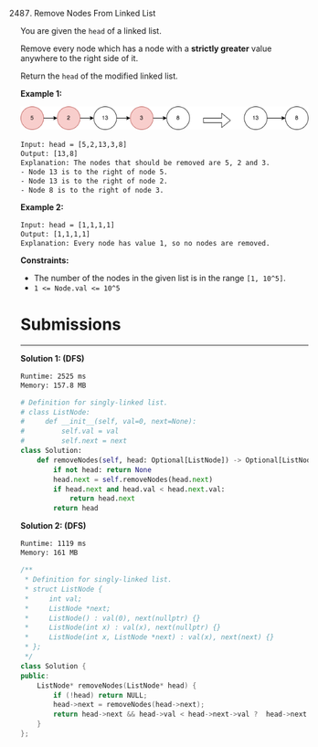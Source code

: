 2487. Remove Nodes From Linked List

You are given the `head` of a linked list.

Remove every node which has a node with a **strictly greater** value anywhere to the right side of it.

Return the `head` of the modified linked list.

 

**Example 1:**

![2487_drawio.png](img/2487_drawio.png)
```
Input: head = [5,2,13,3,8]
Output: [13,8]
Explanation: The nodes that should be removed are 5, 2 and 3.
- Node 13 is to the right of node 5.
- Node 13 is to the right of node 2.
- Node 8 is to the right of node 3.
```

**Example 2:**
```
Input: head = [1,1,1,1]
Output: [1,1,1,1]
Explanation: Every node has value 1, so no nodes are removed.
```

**Constraints:**

* The number of the nodes in the given list is in the range `[1, 10^5]`.
* `1 <= Node.val <= 10^5`

# Submissions
---
**Solution 1: (DFS)**
```
Runtime: 2525 ms
Memory: 157.8 MB
```
```python
# Definition for singly-linked list.
# class ListNode:
#     def __init__(self, val=0, next=None):
#         self.val = val
#         self.next = next
class Solution:
    def removeNodes(self, head: Optional[ListNode]) -> Optional[ListNode]:
        if not head: return None
        head.next = self.removeNodes(head.next)
        if head.next and head.val < head.next.val:
            return head.next
        return head
```

**Solution 2: (DFS)**
```
Runtime: 1119 ms
Memory: 161 MB
```
```c++
/**
 * Definition for singly-linked list.
 * struct ListNode {
 *     int val;
 *     ListNode *next;
 *     ListNode() : val(0), next(nullptr) {}
 *     ListNode(int x) : val(x), next(nullptr) {}
 *     ListNode(int x, ListNode *next) : val(x), next(next) {}
 * };
 */
class Solution {
public:
    ListNode* removeNodes(ListNode* head) {
        if (!head) return NULL;
        head->next = removeNodes(head->next);
        return head->next && head->val < head->next->val ?  head->next : head;
    }
};
```
